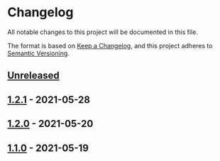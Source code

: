 # Changelog

All notable changes to this project will be documented in this file.

The format is based on [Keep a Changelog](https://keepachangelog.com/en/1.0.0/),
and this project adheres to [Semantic Versioning](https://semver.org/spec/v2.0.0.html).

## [Unreleased]

## [1.2.1] - 2021-05-28

## [1.2.0] - 2021-05-20

## [1.1.0] - 2021-05-19

[Unreleased]: https://github.com/mrmartineau/gh-release-experiments/compare/1.2.1...HEAD

[1.2.1]: https://github.com/mrmartineau/gh-release-experiments/compare/1.2.0...1.2.1

[1.2.0]: https://github.com/mrmartineau/gh-release-experiments/compare/1.1.0...1.2.0

[1.1.0]: https://github.com/mrmartineau/gh-release-experiments/compare/57cfd6e9137aa5893ac425a74fdb523e775d38cb...1.1.0
